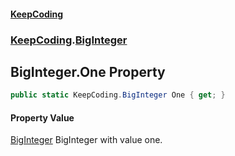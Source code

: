 #### [KeepCoding](index.md 'index')
### [KeepCoding](KeepCoding.md 'KeepCoding').[BigInteger](KeepCoding_BigInteger.md 'KeepCoding.BigInteger')
## BigInteger.One Property
```csharp
public static KeepCoding.BigInteger One { get; }
```
#### Property Value
[BigInteger](KeepCoding_BigInteger.md 'KeepCoding.BigInteger')
BigInteger with value one.  

